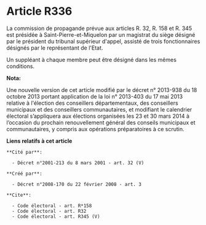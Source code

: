 # Article R336

La commission de propagande prévue aux articles R. 32, R. 158 et R. 345 est présidée à Saint-Pierre-et-Miquelon par un
magistrat du siège désigné par le président du tribunal supérieur d'appel, assisté de trois fonctionnaires désignés par le
représentant de l'Etat. 

Un suppléant à chaque membre peut être désigné dans les mêmes conditions.

**Nota:**

Une nouvelle version de cet article modifié par le décret n° 2013-938 du 18 octobre 2013 portant application de la loi n°
2013-403 du 17 mai 2013 relative à l'élection des conseillers départementaux, des conseillers municipaux et des conseillers
communautaires, et modifiant le calendrier électoral s’appliquera aux élections organisées les 23 et 30 mars 2014 à
l’occasion du prochain renouvellement général des conseils municipaux et communautaires, y compris aux opérations
préparatoires à ce scrutin.

**Liens relatifs à cet article**

	**Cité par**:

	  - Décret n°2001-213 du 8 mars 2001 - art. 32 (V)

	**Créé par**:

	  - Décret n°2008-170 du 22 février 2008 - art. 3

	**Cite**:

	  - Code électoral - art. R*158
	  - Code électoral - art. R32
	  - Code électoral - art. R345 (V)
